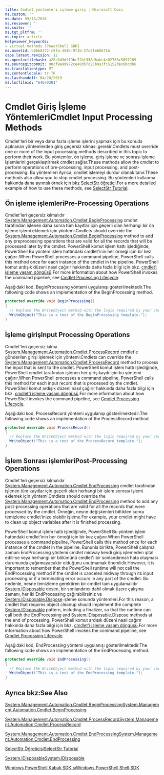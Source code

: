 ```yaml
---
title: Cmdlet yöntemleri işleme giriş | Microsoft Docs
ms.custom: ''
ms.date: 09/13/2016
ms.reviewer: ''
ms.suite: ''
ms.tgt_pltfrm: ''
ms.topic: article
helpviewer_keywords:
- virtual methods (PowerShell SDK]
ms.assetid: b0bb8172-c9fa-454b-9f1b-57c3fe60671b
caps.latest.revision: 12
ms.openlocfilehash: a28c8d3df19bc72bf338d6abc4e02768c5097209
ms.sourcegitcommit: 00cf9a99972ce40db7c25b9a3fc6152dec6bddb6
ms.translationtype: MT
ms.contentlocale: tr-TR
ms.lasthandoff: 04/28/2019
ms.locfileid: "64670301"
---
```

# <a name="cmdlet-input-processing-methods"></a><span data-ttu-id="d912f-102">Cmdlet Giriş İşleme Yöntemleri</span><span class="sxs-lookup"><span data-stu-id="d912f-102">Cmdlet Input Processing Methods</span></span>

<span data-ttu-id="d912f-103">Cmdlet'leri bir veya daha fazla işleme işlerini yapmak için bu konuda açıklanan yöntemlerden giriş geçersiz kılması gerekir.</span><span class="sxs-lookup"><span data-stu-id="d912f-103">Cmdlets must override one or more of the input processing methods described in this topic to perform their work.</span></span>
<span data-ttu-id="d912f-104">Bu yöntemler, ön işleme, giriş işleme ve sonrası işleme işlemlerini gerçekleştirmek cmdlet sağlar.</span><span class="sxs-lookup"><span data-stu-id="d912f-104">These methods allow the cmdlet to perform operations of pre-processing, input processing, and post-processing.</span></span>
<span data-ttu-id="d912f-105">Bu yöntemleri Ayrıca, cmdlet işlemeyi durdur olanak tanır.</span><span class="sxs-lookup"><span data-stu-id="d912f-105">These methods also allow you to stop cmdlet processing.</span></span>
<span data-ttu-id="d912f-106">Bu yöntemleri kullanma hakkında daha ayrıntılı örnek için bkz [SelectStr öğretici](selectstr-tutorial.md).</span><span class="sxs-lookup"><span data-stu-id="d912f-106">For a more detailed example of how to use these methods, see [SelectStr Tutorial](selectstr-tutorial.md).</span></span>

## <a name="pre-processing-operations"></a><span data-ttu-id="d912f-107">Ön işleme işlemleri</span><span class="sxs-lookup"><span data-stu-id="d912f-107">Pre-Processing Operations</span></span>

<span data-ttu-id="d912f-108">Cmdlet'leri geçersiz kılmalıdır [System.Management.Automation.Cmdlet.BeginProcessing](/dotnet/api/System.Management.Automation.Cmdlet.BeginProcessing) cmdlet tarafından işlenen daha sonra tüm kayıtlar için geçerli olan herhangi bir ön işleme işlemi eklemek için yöntemi.</span><span class="sxs-lookup"><span data-stu-id="d912f-108">Cmdlets should override the [System.Management.Automation.Cmdlet.BeginProcessing](/dotnet/api/System.Management.Automation.Cmdlet.BeginProcessing) method to add any preprocessing operations that are valid for all the records that will be processed later by the cmdlet.</span></span>
<span data-ttu-id="d912f-109">PowerShell komut işlem hattı işlediğinde, PowerShell Bu yöntem işlem hattındaki cmdlet'inin her örneği için bir kez çağırır.</span><span class="sxs-lookup"><span data-stu-id="d912f-109">When PowerShell processes a command pipeline, PowerShell calls this method once for each instance of the cmdlet in the pipeline.</span></span>
<span data-ttu-id="d912f-110">PowerShell komut ardışık düzeni nasıl çağırır hakkında daha fazla bilgi için bkz. [cmdlet'i işleme yaşam döngüsü](/previous-versions/ms714429(v=vs.85)).</span><span class="sxs-lookup"><span data-stu-id="d912f-110">For more information about how PowerShell invokes the command pipeline, see [Cmdlet Processing Lifecycle](/previous-versions/ms714429(v=vs.85)).</span></span>

<span data-ttu-id="d912f-111">Aşağıdaki kod, BeginProcessing yöntemi uygulanışı gösterilmektedir.</span><span class="sxs-lookup"><span data-stu-id="d912f-111">The following code shows an implementation of the BeginProcessing method.</span></span>

```csharp
protected override void BeginProcessing()
{
  // Replace the WriteObject method with the logic required by your cmdlet.
  WriteObject("This is a test of the BeginProcessing template.");
}
```

## <a name="input-processing-operations"></a><span data-ttu-id="d912f-112">İşleme giriş</span><span class="sxs-lookup"><span data-stu-id="d912f-112">Input Processing Operations</span></span>

<span data-ttu-id="d912f-113">Cmdlet'leri geçersiz kılma [System.Management.Automation.Cmdlet.ProcessRecord](/dotnet/api/System.Management.Automation.Cmdlet.ProcessRecord) cmdlet'e gönderilen girişi işlemek için yöntemi.</span><span class="sxs-lookup"><span data-stu-id="d912f-113">Cmdlets can override the [System.Management.Automation.Cmdlet.ProcessRecord](/dotnet/api/System.Management.Automation.Cmdlet.ProcessRecord) method to process the input that is sent to the cmdlet.</span></span>
<span data-ttu-id="d912f-114">PowerShell komut işlem hattı işlediğinde, PowerShell cmdlet tarafından işlenen her giriş kaydı için bu yöntemi çağırır.</span><span class="sxs-lookup"><span data-stu-id="d912f-114">When PowerShell processes a command pipeline, PowerShell calls this method for each input record that is processed by the cmdlet.</span></span>
<span data-ttu-id="d912f-115">PowerShell komut ardışık düzeni nasıl çağırır hakkında daha fazla bilgi için bkz. [cmdlet'i işleme yaşam döngüsü](/previous-versions/ms714429(v=vs.85)).</span><span class="sxs-lookup"><span data-stu-id="d912f-115">For more information about how PowerShell invokes the command pipeline, see [Cmdlet Processing Lifecycle](/previous-versions/ms714429(v=vs.85)).</span></span>

<span data-ttu-id="d912f-116">Aşağıdaki kod, ProcessRecord yöntemi uygulanışı gösterilmektedir.</span><span class="sxs-lookup"><span data-stu-id="d912f-116">The following code shows an implementation of the ProcessRecord method.</span></span>

```csharp
protected override void ProcessRecord()
{
  // Replace the WriteObject method with the logic required by your cmdlet.
  WriteObject("This is a test of the ProcessRecord template.");
}
```

## <a name="post-processing-operations"></a><span data-ttu-id="d912f-117">İşlem Sonrası işlemleri</span><span class="sxs-lookup"><span data-stu-id="d912f-117">Post-Processing Operations</span></span>

<span data-ttu-id="d912f-118">Cmdlet'leri geçersiz kılmalıdır [System.Management.Automation.Cmdlet.EndProcessing](/dotnet/api/System.Management.Automation.Cmdlet.EndProcessing) cmdlet tarafından işlenen tüm kayıtlar için geçerli olan herhangi bir işlem sonrası işlemi eklemek için yöntemi.</span><span class="sxs-lookup"><span data-stu-id="d912f-118">Cmdlets should override the [System.Management.Automation.Cmdlet.EndProcessing](/dotnet/api/System.Management.Automation.Cmdlet.EndProcessing) method to add any post-processing operations that are valid for all the records that were processed by the cmdlet.</span></span>
<span data-ttu-id="d912f-119">Örneğin, nesne değişkenleri bittikten sonra temizleme cmdlet'inize olabilir işleme.</span><span class="sxs-lookup"><span data-stu-id="d912f-119">For example, your cmdlet might have to clean up object variables after it is finished processing.</span></span>

<span data-ttu-id="d912f-120">PowerShell komut işlem hattı işlediğinde, PowerShell Bu yöntem işlem hattındaki cmdlet'inin her örneği için bir kez çağırır.</span><span class="sxs-lookup"><span data-stu-id="d912f-120">When PowerShell processes a command pipeline, PowerShell calls this method once for each instance of the cmdlet in the pipeline.</span></span>
<span data-ttu-id="d912f-121">Bununla birlikte, PowerShell çalışma zamanı EndProcessing yöntemi cmdlet midway kendi giriş işlemeden iptal edilirse veya herhangi bir bölümünü cmdlet'i bir sonlandırmalı hata oluşması durumunda çağırmayacaktır olduğunu unutmamak önemlidir.</span><span class="sxs-lookup"><span data-stu-id="d912f-121">However, it is important to remember that the PowerShell runtime will not call the EndProcessing method if the cmdlet is canceled midway through its input processing or if a terminating error occurs in any part of the cmdlet.</span></span>
<span data-ttu-id="d912f-122">Bu nedenle, nesne temizleme gerektiren bir cmdlet tam uygulamalıdır [System.IDisposable](/dotnet/api/System.IDisposable) desen, bir sonlandırıcı dahil olmak üzere çalışma zamanı, her iki EndProcessing çağırabilirsiniz ve [ System.IDisposable.Dispose](/dotnet/api/System.IDisposable.Dispose) işleme sonunda yöntemleri.</span><span class="sxs-lookup"><span data-stu-id="d912f-122">For this reason, a cmdlet that requires object cleanup should implement the complete [System.IDisposable](/dotnet/api/System.IDisposable) pattern, including a finalizer, so that the runtime can call both the EndProcessing and [System.IDisposable.Dispose](/dotnet/api/System.IDisposable.Dispose) methods at the end of processing.</span></span>
<span data-ttu-id="d912f-123">PowerShell komut ardışık düzeni nasıl çağırır hakkında daha fazla bilgi için bkz. [cmdlet'i işleme yaşam döngüsü](/previous-versions/ms714429(v=vs.85)).</span><span class="sxs-lookup"><span data-stu-id="d912f-123">For more information about how PowerShell invokes the command pipeline, see [Cmdlet Processing Lifecycle](/previous-versions/ms714429(v=vs.85)).</span></span>

<span data-ttu-id="d912f-124">Aşağıdaki kod, EndProcessing yöntemi uygulanışı gösterilmektedir.</span><span class="sxs-lookup"><span data-stu-id="d912f-124">The following code shows an implementation of the EndProcessing method.</span></span>

```csharp
protected override void EndProcessing()
{
  // Replace the WriteObject method with the logic required by your cmdlet.
  WriteObject("This is a test of the EndProcessing template.");
}
```

## <a name="see-also"></a><span data-ttu-id="d912f-125">Ayrıca bkz:</span><span class="sxs-lookup"><span data-stu-id="d912f-125">See Also</span></span>

[<span data-ttu-id="d912f-126">System.Management.Automation.Cmdlet.BeginProcessing</span><span class="sxs-lookup"><span data-stu-id="d912f-126">System.Management.Automation.Cmdlet.BeginProcessing</span></span>](/dotnet/api/System.Management.Automation.Cmdlet.BeginProcessing)

[<span data-ttu-id="d912f-127">System.Management.Automation.Cmdlet.ProcessRecord</span><span class="sxs-lookup"><span data-stu-id="d912f-127">System.Management.Automation.Cmdlet.ProcessRecord</span></span>](/dotnet/api/System.Management.Automation.Cmdlet.ProcessRecord)

[<span data-ttu-id="d912f-128">System.Management.Automation.Cmdlet.EndProcessing</span><span class="sxs-lookup"><span data-stu-id="d912f-128">System.Management.Automation.Cmdlet.EndProcessing</span></span>](/dotnet/api/System.Management.Automation.Cmdlet.EndProcessing)

[<span data-ttu-id="d912f-129">SelectStr Öğreticisi</span><span class="sxs-lookup"><span data-stu-id="d912f-129">SelectStr Tutorial</span></span>](selectstr-tutorial.md)

[<span data-ttu-id="d912f-130">System.IDisposable</span><span class="sxs-lookup"><span data-stu-id="d912f-130">System.IDisposable</span></span>](/dotnet/api/System.IDisposable)

[<span data-ttu-id="d912f-131">Windows PowerShell Kabuk SDK'sı</span><span class="sxs-lookup"><span data-stu-id="d912f-131">Windows PowerShell Shell SDK</span></span>](../windows-powershell-reference.md)
